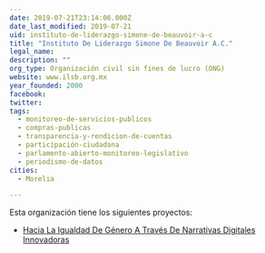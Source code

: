 ```yaml
---
date: 2019-07-21T23:14:06.000Z
date_last_modified: 2019-07-21
uid: instituto-de-liderazgo-simone-de-beauvoir-a-c
title: "Instituto De Liderazgo Simone De Beauvoir A.C."
legal_name: 
description: ""
org_type: Organización civil sin fines de lucro (ONG)
website: www.ilsb.org.mx
year_founded: 2000
facebook: 
twitter: 
tags:
  - monitoreo-de-servicios-publicos
  - compras-publicas
  - transparencia-y-rendicion-de-cuentas
  - participación-ciudadana
  - parlamento-abierto-monitoreo-legislativo
  - periodismo-de-datos
cities: 
  - Morelia

---
```


Esta organización tiene los siguientes proyectos:

- [Hacia La Igualdad De Género A Través De Narrativas Digitales Innovadoras](/proyectos/hacia-la-igualdad-de-genero-a-traves-de-narrativas-digitales-innovadoras)
